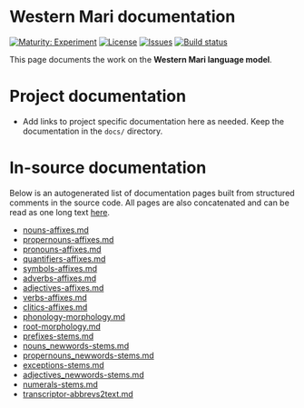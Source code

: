 # Western Mari documentation

[![Maturity: Experiment](https://img.shields.io/badge/Maturity-Experiment-black.svg)](https://giellalt.github.io/MaturityClassification.html)
[![License](https://img.shields.io/github/license/giellalt/lang-mrj)](https://raw.githubusercontent.com/giellalt/lang-mrj/develop/LICENSE)
[![Issues](https://img.shields.io/github/issues/giellalt/lang-mrj)](https://github.com/giellalt/lang-mrj/issues)
[![Build status](https://github.com/giellalt/lang-mrj/workflows/Speller%20CI+CD/badge.svg)](https://github.com/giellalt/lang-mrj/actions)

This page documents the work on the **Western Mari language model**. 

# Project documentation

* Add links to project specific documentation here as needed. Keep the documentation in the `docs/` directory.

# In-source documentation

Below is an autogenerated list of documentation pages built from structured comments in the source code. All pages are also concatenated and can be read as one long text [here](mrj.md).
* [nouns-affixes.md](nouns-affixes.md)
* [propernouns-affixes.md](propernouns-affixes.md)
* [pronouns-affixes.md](pronouns-affixes.md)
* [quantifiers-affixes.md](quantifiers-affixes.md)
* [symbols-affixes.md](symbols-affixes.md)
* [adverbs-affixes.md](adverbs-affixes.md)
* [adjectives-affixes.md](adjectives-affixes.md)
* [verbs-affixes.md](verbs-affixes.md)
* [clitics-affixes.md](clitics-affixes.md)
* [phonology-morphology.md](phonology-morphology.md)
* [root-morphology.md](root-morphology.md)
* [prefixes-stems.md](prefixes-stems.md)
* [nouns_newwords-stems.md](nouns_newwords-stems.md)
* [propernouns_newwords-stems.md](propernouns_newwords-stems.md)
* [exceptions-stems.md](exceptions-stems.md)
* [adjectives_newwords-stems.md](adjectives_newwords-stems.md)
* [numerals-stems.md](numerals-stems.md)
* [transcriptor-abbrevs2text.md](transcriptor-abbrevs2text.md)
